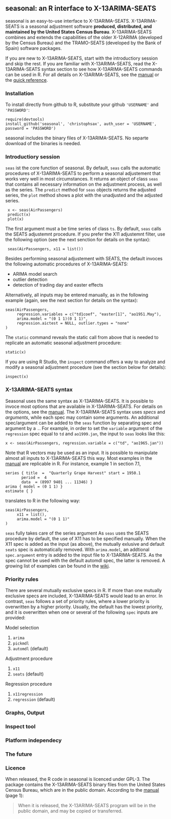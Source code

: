 seasonal: an R interface to X-13ARIMA-SEATS
-------------------------------------------

seasonal is an easy-to-use interface to X-13ARIMA-SEATS. X-13ARIMA-SEATS is a seasonal adjustment software **produced, distributed, and maintained by the United States Census Bureau**. X-13ARIMA-SEATS combines and extends the capabilities of the older X-12ARIMA (developed by the Census Bureau) and the TRAMO-SEATS (developed by the Bank of Spain) software packages. 

If you are new to X-13ARIMA-SEATS, start with the introductiory session and skip the rest. If you are familiar with X-13ARIMA-SEATS, read the X-13ARIMA-SEATS syntax section to see how X-13ARIMA-SEATS commands can be used in R. For all details on X-13ARIMA-SEATS, see the [manual][manual] or the [quick reference][qref].


### Installation

To install directly from github to R, substitute your github `'USERNAME'` and `'PASSWORD'`:

    require(devtools)
    install_github('seasonal', 'christophsax', auth_user = 'USERNAME', password = 'PASSWORD')
    
seasonal includes the binary files of X-13ARIMA-SEATS. No separte download of the binaries is needed.


### Introductiory session

`seas` ist the core function of seasonal. By default, `seas` calls the automatic procedures of X-13ARIMA-SEATS to perform a seasonal adjustement that works very well in most circumstances. It returns an object of class `seas` that contains all necessary information on the adjustment process, as well as the series. The `predict` method for `seas` objects returns the adjusted series, the `plot` method shows a plot with the unadjusted and the adjusted series. 

     x <- seas(AirPassengers)
     predict(x)
     plot(x)
     
The first argument must a be time series of class `ts`. By default, `seas` calls the SEATS adjustemnt procedure. If you prefer the X11 adjustemnt filter, use the following option (see the next senction for details on the syntax):

     seas(AirPassengers, x11 = list())
     
Besides performing seasonal adjustement with SEATS, the default invoces the following automatic procedures of X-13ARIMA-SEATS:
  - ARIMA model search
  - outlier detection
  - detection of trading day and easter effects

Alternatively, all inputs may be entered manually, as in the following example (again, see the next section for details on the syntax):

    seas(AirPassengers,
         regression.variables = c("td1coef", "easter[1]", "ao1951.May"),
         arima.model = "(0 1 1)(0 1 1)",
         regression.aictest = NULL, outlier.types = "none"
    )

The `static` command reveals the static call from above that is needed to replicate an automatic seasonal adjustment procedure:

    static(x)
    
If you are using R Studio, the `inspect` command offers a way to analyze and modify a seasonal adjustment procedure (see the section below for details):

    inspect(x)


### X-13ARIMA-SEATS syntax

Seasonal uses the same syntax as X-13ARIMA-SEATS. It is possible to invoce most options that are available in X-13ARIMA-SEATS. For details on the options, see the [manual][manual]. The X-13ARIMA-SEATS syntax uses *specs* and *arguments*, while each spec may contain some arguments. An additional spec/argument can be added to the `seas` function by separating spec and argument by a `.`. For example, in order to set the `variable` argument of the `regression` spec equal to `td` and `ao1999.jan`, the input to `seas` looks like this:

    x <- seas(AirPassengers, regression.variable = c("td", "ao1965.jan"))
   
Note that R vectors may be used as an input. It is possible to manipulate almost all inputs to X-13ARIMA-SEATS this way. Most examples in the [manual][manual] are replicable in R. For instance, example 1 in section 7.1,

    series { title  =  "Quarterly Grape Harvest" start = 1950.1
           period =  4
           data  = (8997 9401 ... 11346) }
    arima { model = (0 1 1) }
    estimate { }

translates to R in the following way:

    seas(AirPassengers,
         x11 = list(),
         arima.model = "(0 1 1)"
    )
    
`seas` fully takes care of the series argument As `seas` uses the SEATS procedure by default, the use of X11 has to be specified manually. When the X11 spec is added as the input (as above), the mutually exlusive and default `seats` spec is automatically removed. With `arima.model`, an addtional `spec.argument` entry is added to the input file to X-13ARIMA-SEATS. As the spec cannot be used with the default automdl spec, the latter is removed. A growing list of examples can be found in the [wiki][examples].


### Priority rules

There are several mutually exclusive specs in R. If more than one mutually exclusive specs are included, X-13ARIMA-SEATS would lead to an error. In contrast, `seas` follows a set of priority rules, where a lower priority is overwritten by a higher priority. Usually, the default has the lowest priority, and it is overwritten when one or several of the following `spec` inputs are provided:

Model selection
  1. `arima`
  2. `pickmdl`
  3. `automdl` (default)

Adjustment procedure
  1. `x11`
  2. `seats` (default)
  
Regression procedure
  1. `x11regression`
  2. `regression` (default)
  

### Graphs, Output



### Inspect tool


### Platform independecy


### The future


### Licence

When released, the R code in seasonal is licenced under GPL-3. The package contains the X-13ARIMA-SEATS binary files from the United States Census Bureau, which are in the public domain. According to the [manual][manual] (page 1):

> When it is released, the X-13ARIMA-SEATS program will be in the public domain, and may be copied or transferred.

[manual]: http://www.census.gov/ts/x13as/docX13AS.pdf "Reference Manual"

[qref]: http://www.census.gov/ts/x13as/pc/qrefX13ASpc.pdf "Quick Reference"

[examples]: https://github.com/christophsax/seasonal/wiki/Examples-of-X-13ARIMA-SEATS-in-R "Wiki: Examples of X-13ARIMA-SEATS in R"





